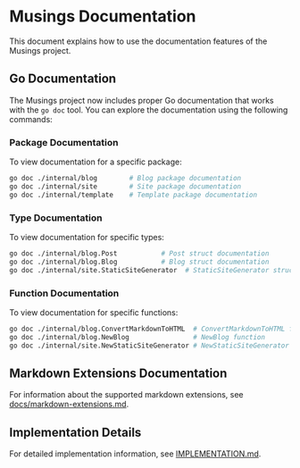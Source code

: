 # Musings Documentation

This document explains how to use the documentation features of the Musings project.

## Go Documentation

The Musings project now includes proper Go documentation that works with the `go doc` tool. You can explore the documentation using the following commands:

### Package Documentation

To view documentation for a specific package:

```bash
go doc ./internal/blog        # Blog package documentation
go doc ./internal/site        # Site package documentation
go doc ./internal/template    # Template package documentation
```

### Type Documentation

To view documentation for specific types:

```bash
go doc ./internal/blog.Post           # Post struct documentation
go doc ./internal/blog.Blog           # Blog struct documentation
go doc ./internal/site.StaticSiteGenerator  # StaticSiteGenerator struct documentation
```

### Function Documentation

To view documentation for specific functions:

```bash
go doc ./internal/blog.ConvertMarkdownToHTML  # ConvertMarkdownToHTML function
go doc ./internal/blog.NewBlog                # NewBlog function
go doc ./internal/site.NewStaticSiteGenerator # NewStaticSiteGenerator function
```

## Markdown Extensions Documentation

For information about the supported markdown extensions, see [docs/markdown-extensions.md](docs/markdown-extensions.md).

## Implementation Details

For detailed implementation information, see [IMPLEMENTATION.md](IMPLEMENTATION.md).